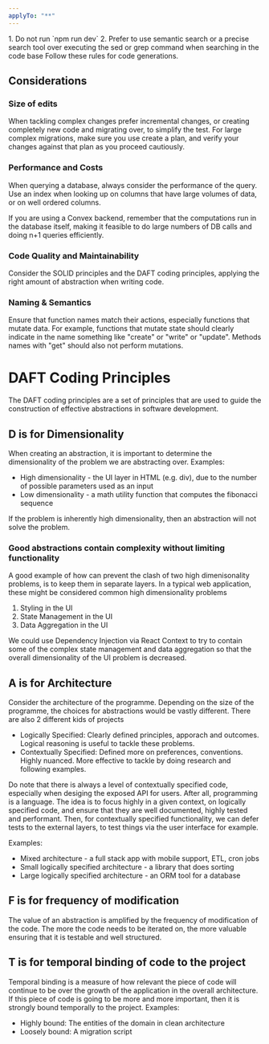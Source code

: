 ```yaml
---
applyTo: "**"
---
```


<urgent-rules>
1. Do not run `npm run dev`
2. Prefer to use semantic search or a precise search tool over executing the sed or grep command when searching in the code base
</urgent-rules>

<coding-rules>
Follow these rules for code generations.

## Considerations

### Size of edits

When tackling complex changes prefer incremental changes, or creating completely new code and migrating over, to simplify the test.
For large complex migrations, make sure you use create a plan, and verify your changes against that plan as you proceed cautiously.

### Performance and Costs

When querying a database, always consider the performance of the query. Use an index when looking up on columns that have large volumes of data, or on well ordered columns.

If you are using a Convex backend, remember that the computations run in the database itself, making it feasible to do large numbers of DB calls and doing n+1 queries efficiently.

### Code Quality and Maintainability

Consider the SOLID principles and the DAFT coding principles, applying the right amount of abstraction when writing code.

### Naming & Semantics

Ensure that function names match their actions, especially functions that mutate data. For example, functions that mutate state should clearly indicate in the name something like "create" or "write" or "update". Methods names with "get" should also not perform mutations.
</coding-rules>

<reference-material>

# DAFT Coding Principles

The DAFT coding principles are a set of principles that are used to guide the construction of effective abstractions in software development.

## D is for Dimensionality

When creating an abstraction, it is important to determine the dimensionality of the problem we are abstracting over.
Examples:

- High dimensionality - the UI layer in HTML (e.g. div), due to the number of possible parameters used as an input
- Low dimensionality - a math utility function that computes the fibonacci sequence

If the problem is inherently high dimensionality, then an abstraction will not solve the problem.

### Good abstractions contain complexity without limiting functionality

A good example of how can prevent the clash of two high dimenisonality problems, is to keep them in separate layers.
In a typical web application, these might be considered common high dimensionality problems

1. Styling in the UI
2. State Management in the UI
3. Data Aggregation in the UI

We could use Dependency Injection via React Context to try to contain some of the complex state management and data aggregation so that the overall dimensionality of the UI problem is decreased.

## A is for Architecture

Consider the architecture of the programme. Depending on the size of the programme, the choices for abstractions would be vastly different.
There are also 2 different kids of projects

- Logically Specified: Clearly defined principles, apporach and outcomes. Logical reasoning is useful to tackle these problems.
- Contextually Specified: Defined more on preferences, conventions. Highly nuanced. More effective to tackle by doing research and following examples.

Do note that there is always a level of contextually specified code, especially when desiging the exposed API for users. After all, programming is a language. The idea is to focus highly in a given context, on logically specified code, and ensure that they are well documented, highly tested and performant. Then, for contextually specified functionality, we can defer tests to the external layers, to test things via the user interface for example.

Examples:

- Mixed architecture - a full stack app with mobile support, ETL, cron jobs
- Small logically specified architecture - a library that does sorting
- Large logically specified architecture - an ORM tool for a database

## F is for frequency of modification

The value of an abstraction is amplified by the frequency of modification of the code. The more the code needs to be iterated on, the more valuable ensuring that it is testable and well structured.

## T is for temporal binding of code to the project

Temporal binding is a measure of how relevant the piece of code will continue to be over the growth of the application in the overall architecture. If this piece of code is going to be more and more important, then it is strongly bound temporally to the project.
Examples:

- Highly bound: The entities of the domain in clean architecture
- Loosely bound: A migration script
  </reference-material>
